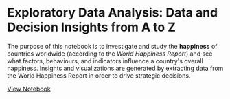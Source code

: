 # Exploratory Data Analysis: Data and Decision Insights from A to Z

The purpose of this notebook is to investigate and study the **happiness** of countries worldwide (according to the *World Happiness Report*) and see what factors, behaviours, and indicators influence a country's overall happiness. Insights and visualizations are generated by extracting data from the World Happiness Report in order to drive strategic decisions.

[View Notebook](https://nbviewer.org/github/OSuwaidi/EDA/blob/main/EDA.ipynb)

